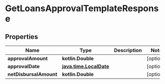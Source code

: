 
# GetLoansApprovalTemplateResponse

## Properties
| Name | Type | Description | Notes |
| ------------ | ------------- | ------------- | ------------- |
| **approvalAmount** | **kotlin.Double** |  |  [optional] |
| **approvalDate** | [**java.time.LocalDate**](java.time.LocalDate.md) |  |  [optional] |
| **netDisbursalAmount** | **kotlin.Double** |  |  [optional] |



